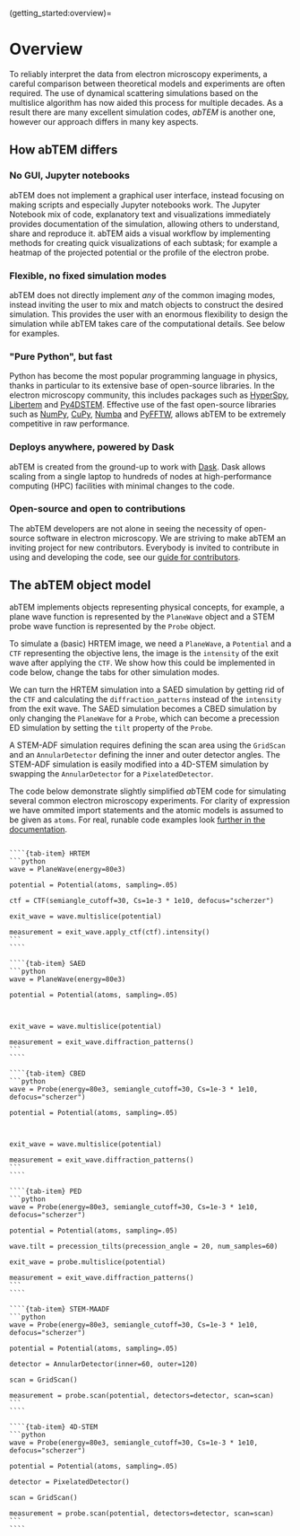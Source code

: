 (getting_started:overview)=

# Overview
To reliably interpret the data from electron microscopy experiments, a careful comparison between theoretical models and
experiments are often required. The use of dynamical scattering simulations based on the multislice algorithm has now 
aided this process for multiple decades. As a result there are many excellent simulation codes, *abTEM* is another one, 
however our approach differs in many key aspects.

## How abTEM differs

### No GUI, Jupyter notebooks

abTEM does not implement a graphical user interface, instead focusing on making scripts and especially Jupyter notebooks
work. The Jupyter Notebook mix of code, explanatory text and visualizations immediately provides documentation of the
simulation, allowing others to understand, share and reproduce it. abTEM aids a visual workflow by implementing methods 
for creating quick visualizations of each subtask; for example a heatmap of the projected potential or the profile of 
the electron probe.

### Flexible, no fixed simulation modes

abTEM does not directly implement *any* of the common imaging modes, instead inviting the user to mix and match
objects to construct the desired simulation. This provides the user with an enormous flexibility to design the
simulation while abTEM takes care of the computational details. See below for examples.

### "Pure Python", but fast

Python has become the most popular programming language in physics, thanks in particular to its extensive base
of open-source libraries. In the electron microscopy community, this includes packages such as 
[HyperSpy](https://hyperspy.org/), [Libertem](https://libertem.github.io/LiberTEM/) and 
[Py4DSTEM](https://py4dstem.readthedocs.io/en/latest/). Effective use of the fast open-source libraries such 
as [NumPy](https://numpy.org/), [CuPy](https://cupy.dev/), [Numba](https://numba.pydata.org/) and 
[PyFFTW](https://pyfftw.readthedocs.io/en/latest/), allows abTEM to be extremely competitive in raw performance.

### Deploys anywhere, powered by Dask

abTEM is created from the ground-up to work with [Dask](https://www.dask.org/). Dask allows scaling from a single
laptop to hundreds of nodes at high-performance computing (HPC) facilities with minimal changes to the code.

### Open-source and open to contributions

The abTEM developers are not alone in seeing the necessity of open-source software in electron microscopy. We are 
striving to make abTEM an inviting project for new contributors. Everybody is invited to contribute in using and 
developing the code, see our [guide for contributors](library:contributing).

## The abTEM object model

abTEM implements objects representing physical concepts, for example, a plane wave function is represented
by the `PlaneWave` object and a STEM probe wave function is represented by the `Probe` object.

To simulate a (basic) HRTEM image, we need a `PlaneWave`, a `Potential` and a `CTF` representing the objective lens, the
image is the `intensity` of the exit wave after applying the `CTF`. We show how this could be implemented in code below,
change the tabs for other simulation modes.

We can turn the HRTEM simulation into a SAED simulation by getting rid of the `CTF` and calculating
the `diffraction_patterns` instead of the `intensity` from the exit wave. The SAED simulation becomes a CBED simulation 
by only changing the `PlaneWave` for a `Probe`, which can become a precession ED simulation by setting the `tilt` 
property of the `Probe`.

A STEM-ADF simulation requires defining the scan area using the `GridScan` and an `AnnularDetector` defining the
inner and outer detector angles. The STEM-ADF simulation is easily modified into a 4D-STEM simulation by swapping the 
`AnnularDetector` for a `PixelatedDetector`.

The code below demonstrate slightly simplified *ab*TEM code for simulating several common electron microscopy 
experiments. For clarity of expression we have ommited import statements and the atomic models is assumed to be given as
`atoms`. For real, runable code examples look [further in the documentation](getting_started:basic_examples).

`````{tab-set}

````{tab-item} HRTEM
```python
wave = PlaneWave(energy=80e3)

potential = Potential(atoms, sampling=.05)

ctf = CTF(semiangle_cutoff=30, Cs=1e-3 * 1e10, defocus="scherzer")

exit_wave = wave.multislice(potential)

measurement = exit_wave.apply_ctf(ctf).intensity()
```
````

````{tab-item} SAED
```python
wave = PlaneWave(energy=80e3)

potential = Potential(atoms, sampling=.05)



exit_wave = wave.multislice(potential)

measurement = exit_wave.diffraction_patterns()
```
````

````{tab-item} CBED
```python
wave = Probe(energy=80e3, semiangle_cutoff=30, Cs=1e-3 * 1e10, defocus="scherzer")

potential = Potential(atoms, sampling=.05)



exit_wave = wave.multislice(potential)

measurement = exit_wave.diffraction_patterns()
```
````

````{tab-item} PED
```python
wave = Probe(energy=80e3, semiangle_cutoff=30, Cs=1e-3 * 1e10, defocus="scherzer")

potential = Potential(atoms, sampling=.05)

wave.tilt = precession_tilts(precession_angle = 20, num_samples=60)

exit_wave = probe.multislice(potential)

measurement = exit_wave.diffraction_patterns()
```
````

````{tab-item} STEM-MAADF
```python
wave = Probe(energy=80e3, semiangle_cutoff=30, Cs=1e-3 * 1e10, defocus="scherzer")

potential = Potential(atoms, sampling=.05)

detector = AnnularDetector(inner=60, outer=120)

scan = GridScan()

measurement = probe.scan(potential, detectors=detector, scan=scan)
```
````

````{tab-item} 4D-STEM
```python
wave = Probe(energy=80e3, semiangle_cutoff=30, Cs=1e-3 * 1e10, defocus="scherzer")

potential = Potential(atoms, sampling=.05)

detector = PixelatedDetector()

scan = GridScan()

measurement = probe.scan(potential, detectors=detector, scan=scan)
```
````

`````

